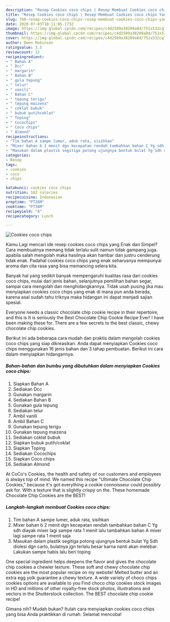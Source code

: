```yaml
---
description: "Resep Cookies coco chips | Resep Membuat Cookies coco chips Yang Enak Dan Mudah"
title: "Resep Cookies coco chips | Resep Membuat Cookies coco chips Yang Enak Dan Mudah"
slug: 760-resep-cookies-coco-chips-resep-membuat-cookies-coco-chips-yang-enak-dan-mudah
date: 2020-07-03T10:11:05.173Z
image: https://img-global.cpcdn.com/recipes/c4d2509a38209a8d/751x532cq70/cookies-coco-chips-foto-resep-utama.jpg
thumbnail: https://img-global.cpcdn.com/recipes/c4d2509a38209a8d/751x532cq70/cookies-coco-chips-foto-resep-utama.jpg
cover: https://img-global.cpcdn.com/recipes/c4d2509a38209a8d/751x532cq70/cookies-coco-chips-foto-resep-utama.jpg
author: Owen Robinson
ratingvalue: 3.5
reviewcount: 12
recipeingredient:
- " Bahan A"
- " Dcc"
- " margarin"
- " Bahan B"
- " gula tepung"
- " telur"
- " vanili"
- " Bahan C"
- " tepung terigu"
- " tepung maizena"
- " coklat bubuk"
- " bubuk putihcoklat"
- " Toping"
- " Cocochips"
- " Coco chips"
- " Almond"
recipeinstructions:
- "Tim bahan A sampe lumer, aduk rata, sisihkan"
- "Mixer bahan b 2 menit dgn kecepatan rendah tambahkan bahan C Yg sdh diayak mixer lagi sampe rata 1 menit lalu tambahkan bahan A mixer lagi sampe rata 1 menit saja"
- "Masukan dalam plastik segitiga potong ujungnya bentuk bulat Yg Sdh diolesi dgn carlo, bulatnya jgn terlalu besar karna nanti akan melebar. Lakukan sampe habis lalu beri toping"
categories:
- Resep
tags:
- cookies
- coco
- chips

katakunci: cookies coco chips 
nutrition: 182 calories
recipecuisine: Indonesian
preptime: "PT26M"
cooktime: "PT38M"
recipeyield: "4"
recipecategory: Lunch

---
```



![Cookies coco chips](https://img-global.cpcdn.com/recipes/c4d2509a38209a8d/751x532cq70/cookies-coco-chips-foto-resep-utama.jpg)

Kamu Lagi mencari ide resep cookies coco chips yang Enak dan Simpel? Cara membuatnya memang tidak terlalu sulit namun tidak gampang juga. apabila salah mengolah maka hasilnya akan hambar dan justru cenderung tidak enak. Padahal cookies coco chips yang enak seharusnya mempunyai aroma dan cita rasa yang bisa memancing selera kita.

Banyak hal yang sedikit banyak mempengaruhi kualitas rasa dari cookies coco chips, mulai dari jenis bahan, selanjutnya pemilihan bahan segar, sampai cara mengolah dan menghidangkannya. Tidak usah pusing jika mau menyiapkan cookies coco chips yang enak di mana pun anda berada, karena asal sudah tahu triknya maka hidangan ini dapat menjadi sajian spesial.

Everyone needs a classic chocolate chip cookie recipe in their repertoire, and this is It is seriously the Best Chocolate Chip Cookie Recipe Ever! I have been making these for. There are a few secrets to the best classic, chewy chocolate chip cookies.


Berikut ini ada beberapa cara mudah dan praktis dalam mengolah cookies coco chips yang siap dikreasikan. Anda dapat menyiapkan Cookies coco chips menggunakan 16 jenis bahan dan 3 tahap pembuatan. Berikut ini cara dalam menyiapkan hidangannya.

<!--inarticleads1-->

##### Bahan-bahan dan bumbu yang dibutuhkan dalam menyiapkan Cookies coco chips:

1. Siapkan  Bahan A
1. Sediakan  Dcc
1. Gunakan  margarin
1. Sediakan  Bahan B
1. Gunakan  gula tepung
1. Sediakan  telur
1. Ambil  vanili
1. Ambil  Bahan C
1. Gunakan  tepung terigu
1. Gunakan  tepung maizena
1. Sediakan  coklat bubuk
1. Siapkan  bubuk putih/coklat
1. Siapkan  Toping
1. Sediakan  Cocochips
1. Siapkan  Coco chips
1. Sediakan  Almond


At CoCo&#39;s Cookies, the health and safety of our customers and employees is always top of mind. We named this recipe &#34;Ultimate Chocolate Chip Cookies,&#34; because it&#39;s got everything a cookie connoisseur could possibly ask for. With a texture that is slightly crispy on the. These homemade Chocolate Chip Cookies are the BEST! 

<!--inarticleads2-->

##### Langkah-langkah membuat Cookies coco chips:

1. Tim bahan A sampe lumer, aduk rata, sisihkan
1. Mixer bahan b 2 menit dgn kecepatan rendah tambahkan bahan C Yg sdh diayak mixer lagi sampe rata 1 menit lalu tambahkan bahan A mixer lagi sampe rata 1 menit saja
1. Masukan dalam plastik segitiga potong ujungnya bentuk bulat Yg Sdh diolesi dgn carlo, bulatnya jgn terlalu besar karna nanti akan melebar. Lakukan sampe habis lalu beri toping


One special ingredient helps deepens the flavor and gives the chocolate chip cookies a chewier texture. These soft and chewy chocolate chip cookies are the most popular recipe on my website! Melted butter and an extra egg yolk guarantee a chewy texture. A wide variety of choco chips cookies options are available to you Find choco chip cookies stock images in HD and millions of other royalty-free stock photos, illustrations and vectors in the Shutterstock collection. The BEST chocolate chip cookie recipe! 

Gimana nih? Mudah bukan? Itulah cara menyiapkan cookies coco chips yang bisa Anda praktikkan di rumah. Selamat mencoba!
